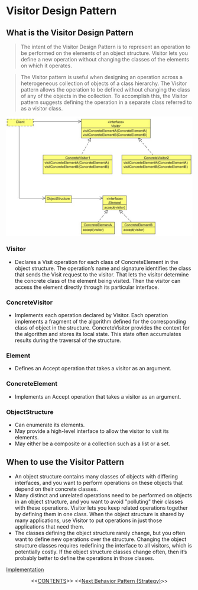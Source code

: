 #   Visitor Design Pattern


##  What is the Visitor Design Pattern
>   The intent of the Visitor Design Pattern is to represent an operation to be performed on the elements of an object structure. Visitor
    lets you define a new operation without changing the classes of the elements on which it operates.
    
>   The Visitor pattern is useful when designing an operation across a heterogeneous collection of objects of a class hierarchy. The
    Visitor pattern allows the operation to be defined without changing the class of any of the objects in the collection. To accomplish
    this, the Visitor pattern suggests defining the operation in a separate class referred to as a visitor class.
    
![UML diagram](https://github.com/11andrew1991/design_patterns/blob/master/Visitor/img/visitor.PNG)


### Visitor
-   Declares a Visit operation for each class of ConcreteElement in the object structure. The operation’s name and signature
    identifies the class that sends the Visit request to the visitor. That lets the visitor determine the concrete class of the
    element being visited. Then the visitor can access the element directly through its particular interface.

### ConcreteVisitor
-   Implements each operation declared by Visitor. Each operation implements a fragment of the algorithm defined for the
    corresponding class of object in the structure. ConcreteVisitor provides the context for the algorithm and stores its local
    state. This state often accumulates results during the traversal of the structure.

### Element
-   Defines an Accept operation that takes a visitor as an argument.

### ConcreteElement
-   Implements an Accept operation that takes a visitor as an argument.

### ObjectStructure
-   Can enumerate its elements.
-   May provide a high-level interface to allow the visitor to visit its elements.
-   May either be a composite or a collection such as a list or a set.


##  When to use the Visitor Pattern
-   An object structure contains many classes of objects with differing interfaces, and you want to perform operations on these
    objects that depend on their concrete classes.
-   Many distinct and unrelated operations need to be performed on objects in an object structure, and you want to avoid "polluting"
    their classes with these operations. Visitor lets you keep related operations together by defining them in one class. When the
    object structure is shared by many applications, use Visitor to put operations in just those applications that need them.
-   The classes defining the object structure rarely change, but you often want to define new operations over the structure. Changing
    the object structure classes requires redefining the interface to all visitors, which is potentially costly. If the object structure
    classes change often, then it’s probably better to define the operations in those classes.
    
    
[Implementation](https://github.com/11andrew1991/design_patterns/tree/master/Visitor/app/)


<p align="center">
  <<<a href="https://github.com/11andrew1991/design_patterns#design-patterns">CONTENTS</a>>>
  <<<a href="https://github.com/11andrew1991/design_patterns/tree/master/Strategy#strategy-design-pattern">Next Behavior Pattern (Strategy)</a>>>
</p>